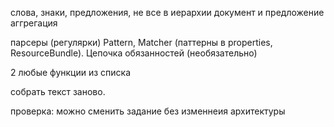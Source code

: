 слова, знаки, предложения,
не все в иерархии
документ и предложение аггрегация

парсеры (регулярки) Pattern, Matcher (паттерны в properties, ResourceBundle). Цепочка обязанностей (необязательно)

2 любые функции из списка

собрать текст заново.

проверка: можно сменить задание без изменнеия архитектуры

